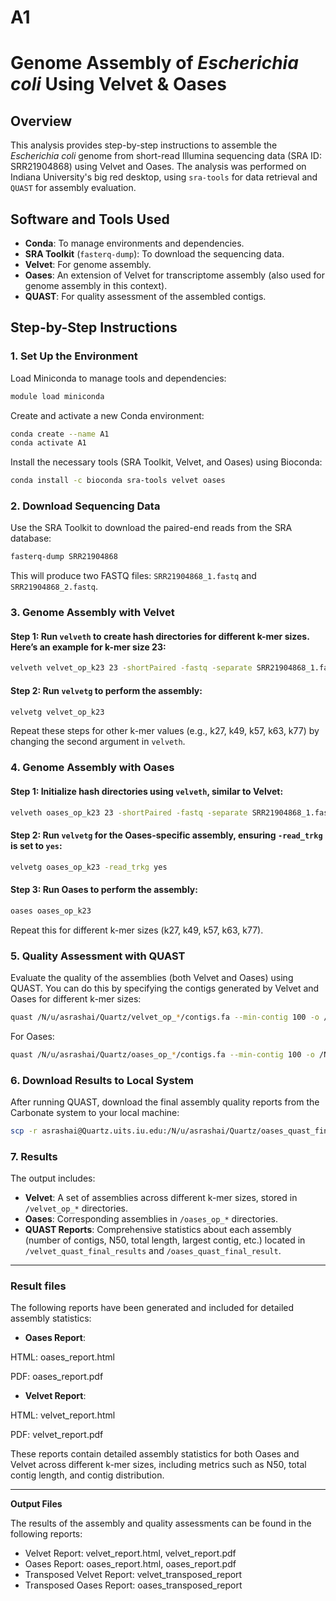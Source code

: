 # A1
# Genome Assembly of *Escherichia coli* Using Velvet & Oases

## Overview
This analysis provides step-by-step instructions to assemble the *Escherichia coli* genome from short-read Illumina sequencing data (SRA ID: SRR21904868) using Velvet and Oases. The analysis was performed on Indiana University's big red desktop, using `sra-tools` for data retrieval and `QUAST` for assembly evaluation.

## Software and Tools Used
- **Conda**: To manage environments and dependencies.
- **SRA Toolkit** (`fasterq-dump`): To download the sequencing data.
- **Velvet**: For genome assembly.
- **Oases**: An extension of Velvet for transcriptome assembly (also used for genome assembly in this context).
- **QUAST**: For quality assessment of the assembled contigs.

## Step-by-Step Instructions

### 1. Set Up the Environment
Load Miniconda to manage tools and dependencies:
```bash
module load miniconda
```

Create and activate a new Conda environment:
```bash
conda create --name A1
conda activate A1
```

Install the necessary tools (SRA Toolkit, Velvet, and Oases) using Bioconda:
```bash
conda install -c bioconda sra-tools velvet oases
```

### 2. Download Sequencing Data
Use the SRA Toolkit to download the paired-end reads from the SRA database:
```bash
fasterq-dump SRR21904868
```

This will produce two FASTQ files: `SRR21904868_1.fastq` and `SRR21904868_2.fastq`.

### 3. Genome Assembly with Velvet

#### Step 1: Run `velveth` to create hash directories for different k-mer sizes. Here’s an example for k-mer size 23:
```bash
velveth velvet_op_k23 23 -shortPaired -fastq -separate SRR21904868_1.fastq SRR21904868_2.fastq
```

#### Step 2: Run `velvetg` to perform the assembly:
```bash
velvetg velvet_op_k23
```

Repeat these steps for other k-mer values (e.g., k27, k49, k57, k63, k77) by changing the second argument in `velveth`.

### 4. Genome Assembly with Oases

#### Step 1: Initialize hash directories using `velveth`, similar to Velvet:
```bash
velveth oases_op_k23 23 -shortPaired -fastq -separate SRR21904868_1.fastq SRR21904868_2.fastq
```

#### Step 2: Run `velvetg` for the Oases-specific assembly, ensuring `-read_trkg` is set to `yes`:
```bash
velvetg oases_op_k23 -read_trkg yes
```

#### Step 3: Run Oases to perform the assembly:
```bash
oases oases_op_k23
```

Repeat this for different k-mer sizes (k27, k49, k57, k63, k77).

### 5. Quality Assessment with QUAST
Evaluate the quality of the assemblies (both Velvet and Oases) using QUAST. You can do this by specifying the contigs generated by Velvet and Oases for different k-mer sizes:
```bash
quast /N/u/asrashai/Quartz/velvet_op_*/contigs.fa --min-contig 100 -o /N/u/asrashai/Quartz/velvet_quast_final_results
```

For Oases:
```bash
quast /N/u/asrashai/Quartz/oases_op_*/contigs.fa --min-contig 100 -o /N/u/asrashai/Quartz/oases_quast_final_result
```

### 6. Download Results to Local System
After running QUAST, download the final assembly quality reports from the Carbonate system to your local machine:
```bash
scp -r asrashai@Quartz.uits.iu.edu:/N/u/asrashai/Quartz/oases_quast_final_result/ "C:/Users/asra tasneem/OneDrive/Desktop/"
```

### 7. Results
The output includes:
- **Velvet**: A set of assemblies across different k-mer sizes, stored in `/velvet_op_*` directories.
- **Oases**: Corresponding assemblies in `/oases_op_*` directories.
- **QUAST Reports**: Comprehensive statistics about each assembly (number of contigs, N50, total length, largest contig, etc.) located in `/velvet_quast_final_results` and `/oases_quast_final_result`.

---
### Result files
The following reports have been generated and included for detailed assembly statistics:

- **Oases Report**:
  
HTML: oases_report.html

PDF: oases_report.pdf

- **Velvet Report**:
  
HTML: velvet_report.html

PDF: velvet_report.pdf


These reports contain detailed assembly statistics for both Oases and Velvet across different k-mer sizes, including metrics such as N50, total contig length, and contig distribution.

---

**Output Files**

The results of the assembly and quality assessments can be found in the following reports:

- Velvet Report: velvet_report.html, velvet_report.pdf
- Oases Report: oases_report.html, oases_report.pdf
- Transposed Velvet Report: velvet_transposed_report
- Transposed Oases Report: oases_transposed_report
